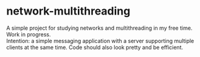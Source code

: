 # network-multithreading
A simple project for studying networks and multithreading in my free time. Work in progress. <br>
Intention: a simple messaging application with a server supporting multiple clients at the same time. Code should also look pretty and be efficient.
